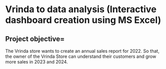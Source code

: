 # Vrinda to data analysis (Interactive dashboard creation using MS Excel)

## Project objective=
The Vrinda store wants to create an annual sales report for 2022. So that, the owner of the Vrinda Store can understand their customers and grow more sales in 2023 and 2024.
